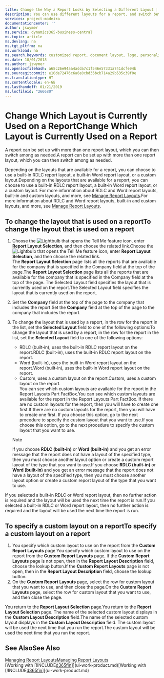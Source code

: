 ```yaml
---
title: Change the Way a Report Looks by Selecting a Different Layout | Microsoft Docs
description: You can use different layouts for a report, and switch between layouts to change how a report looks.
services: project-madeira
documentationcenter: ''
author: jswymer
ms.service: dynamics365-business-central
ms.topic: article
ms.devlang: na
ms.tgt_pltfrm: na
ms.workload: na
ms.search.keywords: customized report, document layout, logo, personalize
ms.date: 10/01/2018
ms.author: jswymer
ms.openlocfilehash: a68c26e94aa4adda7c1f546e57331a741dcfe94b
ms.sourcegitcommit: e10de72476c6a6e0cbd35bcb714a29b535c39f0e
ms.translationtype: HT
ms.contentlocale: en-GB
ms.lasthandoff: 01/21/2019
ms.locfileid: "266680"
---
```

# <a name="change-which-layout-is-currently-used-on-a-report"></a><span data-ttu-id="c07ac-103">Change Which Layout is Currently Used on a Report</span><span class="sxs-lookup"><span data-stu-id="c07ac-103">Change Which Layout is Currently Used on a Report</span></span>
<span data-ttu-id="c07ac-104">A report can be set up with more than one report layout, which you can then switch among as needed.</span><span class="sxs-lookup"><span data-stu-id="c07ac-104">A report can be set up with more than one report layout, which you can then switch among as needed.</span></span>

<span data-ttu-id="c07ac-105">Depending on the layouts that are available for a report, you can choose to use a built-in RDLC report layout, a built-in Word report layout, or a custom layout.</span><span class="sxs-lookup"><span data-stu-id="c07ac-105">Depending on the layouts that are available for a report, you can choose to use a built-in RDLC report layout, a built-in Word report layout, or a custom layout.</span></span> <span data-ttu-id="c07ac-106">For more information about RDLC and Word report layouts, built-in and custom layouts, and more, see [Manage Report Layouts](ui-manage-report-layouts.md).</span><span class="sxs-lookup"><span data-stu-id="c07ac-106">For more information about RDLC and Word report layouts, built-in and custom layouts, and more, see [Manage Report Layouts](ui-manage-report-layouts.md).</span></span>

## <a name="to-change-the-layout-that-is-used-on-a-report"></a><span data-ttu-id="c07ac-107">To change the layout that is used on a report</span><span class="sxs-lookup"><span data-stu-id="c07ac-107">To change the layout that is used on a report</span></span>
1. <span data-ttu-id="c07ac-108">Choose the ![Lightbulb that opens the Tell Me feature](media/ui-search/search_small.png "Tell me what you want to do") icon, enter **Report Layout Selection**, and then choose the related link.</span><span class="sxs-lookup"><span data-stu-id="c07ac-108">Choose the ![Lightbulb that opens the Tell Me feature](media/ui-search/search_small.png "Tell me what you want to do") icon, enter **Report Layout Selection**, and then choose the related link.</span></span>  
   <span data-ttu-id="c07ac-109">The **Report Layout Selection** page lists all the reports that are available for the company that is specified in the Company field at the top of the page.</span><span class="sxs-lookup"><span data-stu-id="c07ac-109">The **Report Layout Selection** page lists all the reports that are available for the company that is specified in the Company field at the top of the page.</span></span> <span data-ttu-id="c07ac-110">The Selected Layout field specifies the layout that is currently used on the report.</span><span class="sxs-lookup"><span data-stu-id="c07ac-110">The Selected Layout field specifies the layout that is currently used on the report.</span></span>
2. <span data-ttu-id="c07ac-111">Set the **Company** field at the top of the page to the company that includes the report.</span><span class="sxs-lookup"><span data-stu-id="c07ac-111">Set the **Company** field at the top of the page to the company that includes the report.</span></span>
3. <span data-ttu-id="c07ac-112">To change the layout that is used by a report, in the row for the report in the list, set the **Selected Layout** field to one of the following options:</span><span class="sxs-lookup"><span data-stu-id="c07ac-112">To change the layout that is used by a report, in the row for the report in the list, set the **Selected Layout** field to one of the following options:</span></span>
   * <span data-ttu-id="c07ac-113">RDLC (built-in), uses the built-in RDLC report layout on the report.</span><span class="sxs-lookup"><span data-stu-id="c07ac-113">RDLC (built-in), uses the built-in RDLC report layout on the report.</span></span>
   * <span data-ttu-id="c07ac-114">Word (built-in), uses the built-in Word report layout on the report.</span><span class="sxs-lookup"><span data-stu-id="c07ac-114">Word (built-in), uses the built-in Word report layout on the report.</span></span>
   * <span data-ttu-id="c07ac-115">Custom, uses a custom layout on the report.</span><span class="sxs-lookup"><span data-stu-id="c07ac-115">Custom, uses a custom layout on the report.</span></span>  
     <span data-ttu-id="c07ac-116">You can see which custom layouts are available for the report in the Report Layouts Part FactBox.</span><span class="sxs-lookup"><span data-stu-id="c07ac-116">You can see which custom layouts are available for the report in the Report Layouts Part FactBox.</span></span> <span data-ttu-id="c07ac-117">If there are no custom layouts for the report, then you will have to create one first.</span><span class="sxs-lookup"><span data-stu-id="c07ac-117">If there are no custom layouts for the report, then you will have to create one first.</span></span> <span data-ttu-id="c07ac-118">If you choose this option, go to the next procedure to specify the custom layout that you want to use.</span><span class="sxs-lookup"><span data-stu-id="c07ac-118">If you choose this option, go to the next procedure to specify the custom layout that you want to use.</span></span>

    > [!NOTE]  
    >   <span data-ttu-id="c07ac-119">If you choose **RDLC (built-in)** or **Word (built-in)** and you get an error message that the report does not have a layout of the specified type, then you must choose another layout option or create a custom report layout of the type that you want to use.</span><span class="sxs-lookup"><span data-stu-id="c07ac-119">If you choose **RDLC (built-in)** or **Word (built-in)** and you get an error message that the report does not have a layout of the specified type, then you must choose another layout option or create a custom report layout of the type that you want to use.</span></span>

<span data-ttu-id="c07ac-120">If you selected a built-in RDLC or Word report layout, then no further action is required and the layout will be used the next time the report is run.</span><span class="sxs-lookup"><span data-stu-id="c07ac-120">If you selected a built-in RDLC or Word report layout, then no further action is required and the layout will be used the next time the report is run.</span></span>

## <a name="to-specify-a-custom-layout-on-a-report"></a><span data-ttu-id="c07ac-121">To specify a custom layout on a report</span><span class="sxs-lookup"><span data-stu-id="c07ac-121">To specify a custom layout on a report</span></span>
1. <span data-ttu-id="c07ac-122">You specify which custom layout to use on the report from the **Custom Report Layouts** page.</span><span class="sxs-lookup"><span data-stu-id="c07ac-122">You specify which custom layout to use on the report from the **Custom Report Layouts** page.</span></span> <span data-ttu-id="c07ac-123">If the **Custom Report Layouts** page is not open, then in the **Report Layout Description** field, choose the lookup button.</span><span class="sxs-lookup"><span data-stu-id="c07ac-123">If the **Custom Report Layouts** page is not open, then in the **Report Layout Description** field, choose the lookup button.</span></span>
2. <span data-ttu-id="c07ac-124">On the **Custom Report Layouts** page, select the row for custom layout that you want to use, and then close the page.</span><span class="sxs-lookup"><span data-stu-id="c07ac-124">On the **Custom Report Layouts** page, select the row for custom layout that you want to use, and then close the page.</span></span>

<span data-ttu-id="c07ac-125">You return to the **Report Layout Selection** page.</span><span class="sxs-lookup"><span data-stu-id="c07ac-125">You return to the **Report Layout Selection** page.</span></span> <span data-ttu-id="c07ac-126">The name of the selected custom layout displays in the **Custom Layout Description** field.</span><span class="sxs-lookup"><span data-stu-id="c07ac-126">The name of the selected custom layout displays in the **Custom Layout Description** field.</span></span> <span data-ttu-id="c07ac-127">The custom layout will be used the next time that you run the report.</span><span class="sxs-lookup"><span data-stu-id="c07ac-127">The custom layout will be used the next time that you run the report.</span></span>

## <a name="see-also"></a><span data-ttu-id="c07ac-128">See Also</span><span class="sxs-lookup"><span data-stu-id="c07ac-128">See Also</span></span>
[<span data-ttu-id="c07ac-129">Managing Report Layouts</span><span class="sxs-lookup"><span data-stu-id="c07ac-129">Managing Report Layouts</span></span>](ui-manage-report-layouts.md)  
<span data-ttu-id="c07ac-130">[Working with [!INCLUDE[d365fin](includes/d365fin_md.md)]](ui-work-product.md)</span><span class="sxs-lookup"><span data-stu-id="c07ac-130">[Working with [!INCLUDE[d365fin](includes/d365fin_md.md)]](ui-work-product.md)</span></span>
